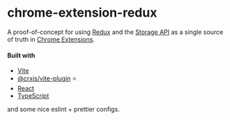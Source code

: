 # chrome-extension-redux

A proof-of-concept for using [Redux](https://redux.js.org/) and
the [Storage API](https://developer.chrome.com/docs/extensions/reference/storage/) as a single source of truth
in [Chrome Extensions](https://developer.chrome.com/docs/extensions/).

#### Built with

- [Vite](https://vitejs.dev/)
- [@crxjs/vite-plugin](https://crxjs.dev/vite-plugin) ⭐
- [React](https://react.dev/)
- [TypeScript](https://www.typescriptlang.org/)

and some nice eslint + prettier configs.
